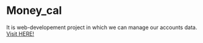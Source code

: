 # Money_cal
It is web-developement project in which we can manage our accounts data. </br>
<a href="https://omsai11.github.io/Money_cal/">Visit HERE!</a>
